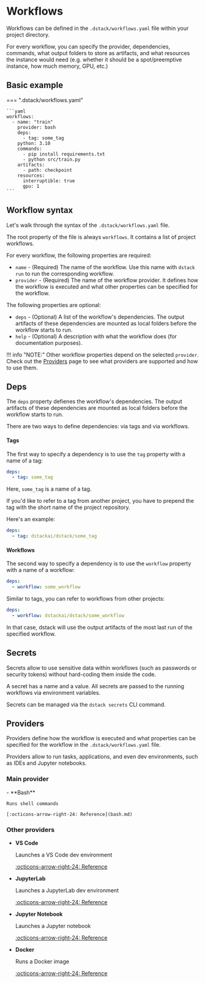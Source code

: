# Workflows

Workflows can be defined in the `.dstack/workflows.yaml` file within your 
project directory.

For every workflow, you can specify the provider, dependencies, commands, what output 
folders to store as artifacts, and what resources the instance would need (e.g. whether it should be a 
spot/preemptive instance, how much memory, GPU, etc.) 

## Basic example

=== ".dstack/workflows.yaml"

    ```yaml
    workflows:
      - name: "train"
        provider: bash
        deps:
          - tag: some_tag
        python: 3.10
        commands:
          - pip install requirements.txt
          - python src/train.py
        artifacts: 
          - path: checkpoint
        resources:
          interruptible: true
          gpu: 1
    ```

## Workflow syntax

Let's walk through the syntax of the `.dstack/workflows.yaml` file.

The root property of the file is always `workflows`. It contains a list of project workflows.

For every workflow, the following properties are required:

- `name` - (Required) The name of the workflow. Use this name with `dstack run` to run the corresponding workflow.
- `provider` - (Required) The name of the workflow provider. It defines how the workflow is executed and what other properties 
  can be specified for the workflow.

The following properties are optional:

- `deps` - (Optional) A list of the workflow's dependencies. The output artifacts of these dependencies
  are mounted as local folders before the workflow starts to run.
- `help` - (Optional) A description with what the workflow does (for documentation purposes).

!!! info "NOTE:"
    Other workflow properties depend on the selected `provider`. Check out the [Providers](index.md) page 
    to see what providers are supported and how to use them.

## Deps

The `deps` property defienes the workflow's dependencies. The output artifacts of these dependencies are 
mounted as local folders before the workflow starts to run.

There are two ways to define dependencies: via tags and via workflows.

#### Tags

The first way to specify a dependency is to use the `tag` property with a name of a tag:

```yaml
deps:
  - tag: some_tag
```

Here, `some_tag` is a name of a tag.

If you'd like to refer to a tag from another project, you have to prepend the tag with the short name of 
the project repository.

Here's an example:

```yaml
deps:
  - tag: dstackai/dstack/some_tag
```

#### Workflows

The second way to specify a dependency is to use the `workflow` property with a name of a workflow:

```yaml
deps:
  - workflow: some_workflow
```

Similar to tags, you can refer to workflows from other projects:

```yaml
deps:
  - workflow: dstackai/dstack/some_workflow
```

In that case, dstack will use the output artifacts of the most last run of the specified workflow.

## Secrets

Secrets allow to use sensitive data within workflows (such as passwords or security tokens) without 
hard-coding them inside the code.

A secret has a name and a value. All secrets are passed to the running workflows via environment variables.

Secrets can be managed via the `dstack secrets` CLI command.

## Providers

Providers define how the workflow is executed and what properties can be specified for the workflow in the 
`.dstack/workflows.yaml` file.

Providers allow to run tasks, applications, and even dev environments, such as 
IDEs and Jupyter notebooks.

### Main provider

<div class="grid cards" markdown>
- **Bash** 

    Runs shell commands

    [:octicons-arrow-right-24: Reference](bash.md)

</div>

### Other providers

<div class="grid cards" markdown>

- **VS Code** 

    Launches a VS Code dev environment

    [:octicons-arrow-right-24: Reference](code.md)

- **JupyterLab** 

    Launches a JupyterLab dev environment

    [:octicons-arrow-right-24: Reference](lab.md)

- **Jupyter Notebook** 

    Launches a Jupyter notebook

    [:octicons-arrow-right-24: Reference](notebook.md)

[//]: # (- **Torchrun** )

[//]: # (    Runs a distributed training)

[//]: # (    [:octicons-arrow-right-24: Reference]&#40;torchrun.md&#41;)

- **Docker** 

    Runs a Docker image

    [:octicons-arrow-right-24: Reference](docker.md)

</div>